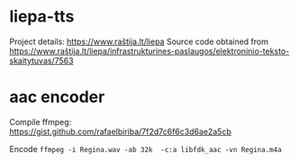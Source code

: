 # liepa-tts

Project details: https://www.raštija.lt/liepa
Source code obtained from https://www.raštija.lt/liepa/infrastrukturines-paslaugos/elektroninio-teksto-skaitytuvas/7563

# aac encoder

Compile ffmpeg: https://gist.github.com/rafaelbiriba/7f2d7c6f6c3d6ae2a5cb

Encode `ffmpeg -i Regina.wav -ab 32k  -c:a libfdk_aac -vn Regina.m4a`